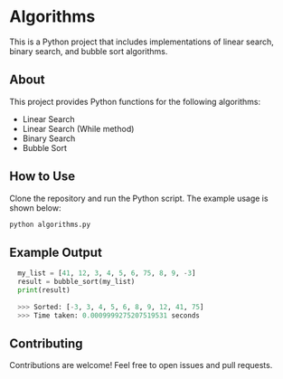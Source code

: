 <!DOCTYPE html>
<html>

<body>

  <h1>Algorithms</h1>

  <p>This is a Python project that includes implementations of linear search, binary search, and bubble sort algorithms.</p>

  <h2>About</h2>

   <p>This project provides Python functions for the following algorithms:</p>

  <ul>
        <li>Linear Search</li>
        <li>Linear Search (While method)</li>
        <li>Binary Search</li>
        <li>Bubble Sort</li>
    </ul>

  <h2>How to Use</h2>

  <p>Clone the repository and run the Python script. The example usage is shown below:</p>

  ```python
  python algorithms.py
  ```

  <h2>Example Output</h2>

  ```python
    my_list = [41, 12, 3, 4, 5, 6, 75, 8, 9, -3]
    result = bubble_sort(my_list)
    print(result)
    
    >>> Sorted: [-3, 3, 4, 5, 6, 8, 9, 12, 41, 75]
    >>> Time taken: 0.0009999275207519531 seconds
  ```

  <h2>Contributing</h2>

  <p>Contributions are welcome! Feel free to open issues and pull requests.</p>

</body>

</html>
